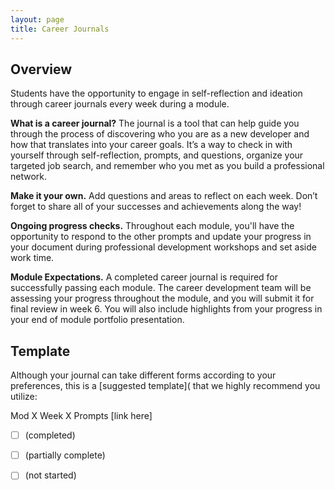 ```yaml
---
layout: page
title: Career Journals
---
```


## Overview
Students have the opportunity to engage in self-reflection and ideation through career journals every week during a module.

**What is a career journal?** The journal is a tool that can help guide you through the process of discovering who you are as a new developer and how that translates into your career goals. It’s a way to check in with yourself through self-reflection, prompts, and questions, organize your targeted job search, and remember who you met as you build a professional network.

**Make it your own.** Add questions and areas to reflect on each week. Don’t forget to share all of your successes and achievements along the way!

**Ongoing progress checks.** Throughout each module, you'll have the opportunity to respond to the other prompts and update your progress in your document during professional development workshops and set aside work time.

**Module Expectations.** A completed career journal is required for successfully passing each module. The career development team will be assessing your progress throughout the module, and you will submit it for final review in week 6. You will also include highlights from your progress in your end of module portfolio presentation.

## Template
Although your journal can take different forms according to your preferences, this is a [suggested template]( that we highly recommend you utilize:

Mod X Week X Prompts [link here]

-[ ] (completed)

-[ ] (partially complete)

-[ ] (not started)
